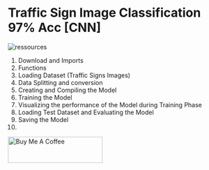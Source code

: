 # **Traffic Sign Image Classification 97% Acc [CNN]**

![ressources](https://github.com/user-attachments/assets/eb43f3da-8747-4476-aa9a-4c44b5d4c8e1)

1. Download and Imports
2. Functions
3. Loading Dataset (Traffic Signs Images)
4. Data Splitting and conversion
5. Creating and Compiling the Model
6. Training the Model
7. Visualizing the performance of the Model during Training Phase
8. Loading Test Dataset and Evaluating the Model
9. Saving the Model
10. 
<a href="https://www.buymeacoffee.com/yassirachag" target="_blank"><img src="https://cdn.buymeacoffee.com/buttons/v2/default-yellow.png" alt="Buy Me A Coffee" style="height: 60px !important;width: 217px !important;" ></a>

